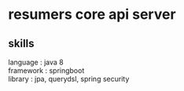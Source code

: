 # resumers core api server

## skills
language : java 8  
framework : springboot  
library : jpa, querydsl, spring security  

